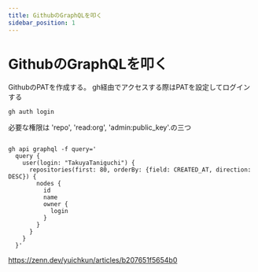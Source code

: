 ```yaml
---
title: GithubのGraphQLを叩く
sidebar_position: 1
---
```


# GithubのGraphQLを叩く


GithubのPATを作成する。
gh経由でアクセスする際はPATを設定してログインする
```
gh auth login
```
必要な権限は 'repo', 'read:org', 'admin:public_key'.の三つ


```

gh api graphql -f query='
  query {
    user(login: "TakuyaTaniguchi") {
      repositories(first: 80, orderBy: {field: CREATED_AT, direction: DESC}) {
        nodes {
          id
          name
          owner {
            login
          }
        }
      }
    }
  }'

```

https://zenn.dev/yuichkun/articles/b207651f5654b0